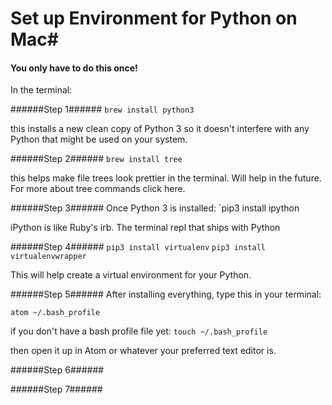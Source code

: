 # Set up Environment for Python on Mac#

#### You only have to do this once! ####

In the terminal:

######Step 1######
`brew install python3`

this installs a new clean copy of Python 3 so it doesn't interfere with any Python that might be used on your system.

######Step 2######
`brew install tree`

this helps make file trees look prettier in the terminal. Will help in the future. For more about tree commands click here.

######Step 3######
Once Python 3 is installed:
`pip3 install ipython

iPython is like Ruby's irb. The terminal repl that ships with Python

######Step 4######
`pip3 install virtualenv`
`pip3 install virtualenvwrapper`

This will help create a virtual environment for your Python.

######Step 5######
After installing everything, type this in your terminal:

`atom ~/.bash_profile`

if you don't have a bash profile file yet:
`touch ~/.bash_profile`

then open it up in Atom or whatever your preferred text editor is.

######Step 6######


######Step 7######
